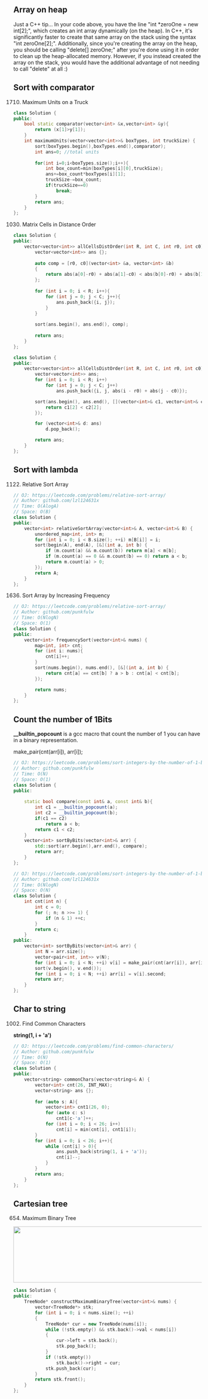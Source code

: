 ## Array on heap
Just a C++ tip... In your code above, you have the line "int *zeroOne = new int[2];", which creates an int array dynamically (on the heap). In C++, it's significantly faster to create that same array on the stack using the syntax "int zeroOne[2];". Additionally, since you're creating the array on the heap, you should be calling "delete[] zeroOne;" after you're done using it in order to clean up the heap-allocated memory. However, if you instead created the array on the stack, you would have the additional advantage of not needing to call "delete" at all :)

## Sort with comparator
1710. Maximum Units on a Truck

```cpp
class Solution {
public:
    bool static comparator(vector<int> &x,vector<int> &y){
        return (x[1]>y[1]);
    }
    int maximumUnits(vector<vector<int>>& boxTypes, int truckSize) {
        sort(boxTypes.begin(),boxTypes.end(),comparator);
        int ans=0; //total units
		
        for(int i=0;i<boxTypes.size();i++){
            int box_count=min(boxTypes[i][0],truckSize);
            ans+=box_count*boxTypes[i][1];
            truckSize-=box_count;
            if(truckSize==0)
                break;
        }
        return ans;
    }
};
```
1030. Matrix Cells in Distance Order


```cpp
class Solution {
public:
    vector<vector<int>> allCellsDistOrder(int R, int C, int r0, int c0) {
        vector<vector<int>> ans {};
        
        auto comp = [r0, c0](vector<int> &a, vector<int> &b)
        {
            return abs(a[0]-r0) + abs(a[1]-c0) < abs(b[0]-r0) + abs(b[1]-c0);
        };
        
        for (int i = 0; i < R; i++){
            for (int j = 0; j < C; j++){
                ans.push_back({i, j});                
            }
        }
        
        sort(ans.begin(), ans.end(), comp);
        
        return ans;
    }
};
```

```cpp
class Solution {
public:
    vector<vector<int>> allCellsDistOrder(int R, int C, int r0, int c0) {
        vector<vector<int>> ans;
        for (int i = 0; i < R; i++)
            for (int j = 0; j < C; j++)
                ans.push_back({i, j, abs(i - r0) + abs(j - c0)});

        sort(ans.begin(), ans.end(), [](vector<int>& c1, vector<int>& c2) {
            return c1[2] < c2[2];
        });

        for (vector<int>& d: ans) 
            d.pop_back();

        return ans;
    }
};
```


## Sort with lambda
1122. Relative Sort Array

```cpp
// OJ: https://leetcode.com/problems/relative-sort-array/
// Author: github.com/lzl124631x
// Time: O(AlogA)
// Space: O(B)
class Solution {
public:
    vector<int> relativeSortArray(vector<int>& A, vector<int>& B) {
        unordered_map<int, int> m;
        for (int i = 0; i < B.size(); ++i) m[B[i]] = i;
        sort(begin(A), end(A), [&](int a, int b) {
            if (m.count(a) && m.count(b)) return m[a] < m[b];
            if (m.count(a) == 0 && m.count(b) == 0) return a < b;
            return m.count(a) > 0;
        });
        return A;
    }
};
```

1636. Sort Array by Increasing Frequency
```cpp
// OJ: https://leetcode.com/problems/relative-sort-array/
// Author: github.com/punkfulw
// Time: O(NlogN)
// Space: O(1)
class Solution {
public:
    vector<int> frequencySort(vector<int>& nums) {
        map<int, int> cnt;
        for (int i: nums){
            cnt[i]++;
        }
        sort(nums.begin(), nums.end(), [&](int a, int b) {
            return cnt[a] == cnt[b] ? a > b : cnt[a] < cnt[b];
        });

        return nums;
    }
};
```

## Count the number of 1Bits
<p><b>__builtin_popcount</b> is a gcc macro that count the number of 1 you can have in a binary representation.

<p> make_pair(cnt(arr[i]), arr[i]); </p>


```cpp
// OJ: https://leetcode.com/problems/sort-integers-by-the-number-of-1-bits/
// Author: github.com/punkfulw
// Time: O(N)
// Space: O(1)
class Solution {
public:
    
    static bool compare(const int& a, const int& b){
        int c1 = __builtin_popcount(a);
        int c2 = __builtin_popcount(b);
        if(c1 == c2)
            return a < b;
        return c1 < c2;
    }
    vector<int> sortByBits(vector<int>& arr) {
        std::sort(arr.begin(),arr.end(), compare);
        return arr;
    }
};
```


```cpp
// OJ: https://leetcode.com/problems/sort-integers-by-the-number-of-1-bits/
// Author: github.com/lzl124631x
// Time: O(NlogN)
// Space: O(N)
class Solution {
    int cnt(int n) {
        int c = 0;
        for (; n; n >>= 1) {
            if (n & 1) ++c;
        }
        return c;
    }
public:
    vector<int> sortByBits(vector<int>& arr) {
        int N = arr.size();
        vector<pair<int, int>> v(N);
        for (int i = 0; i < N; ++i) v[i] = make_pair(cnt(arr[i]), arr[i]);
        sort(v.begin(), v.end());
        for (int i = 0; i < N; ++i) arr[i] = v[i].second;
        return arr;
    }
};
```
## Char to string
1002. Find Common Characters

<b>string(1, i + 'a')</b>

```cpp
// OJ: https://leetcode.com/problems/find-common-characters/
// Author: github.com/punkfulw
// Time: O(N)
// Space: O(1)
class Solution {
public:
    vector<string> commonChars(vector<string>& A) {
        vector<int> cnt(26, INT_MAX);
        vector<string> ans {};
        
        for (auto s: A){
            vector<int> cnt1(26, 0);
            for (auto c: s)
                cnt1[c-'a']++;
            for (int i = 0; i < 26; i++)
                cnt[i] = min(cnt[i], cnt1[i]);
        }
        for (int i = 0; i < 26; i++){
            while (cnt[i] > 0){
                ans.push_back(string(1, i + 'a'));
                cnt[i]--;
            }
        }
        return ans;
    }
};
```

## Cartesian tree
654. Maximum Binary Tree

<img alt="" src="https://upload.wikimedia.org/wikipedia/commons/thumb/d/d5/Cartesian_tree.svg/240px-Cartesian_tree.svg.png" style="width: 600px; height: 150px;">

```cpp
class Solution {
public:
    TreeNode* constructMaximumBinaryTree(vector<int>& nums) {
        vector<TreeNode*> stk;
        for (int i = 0; i < nums.size(); ++i)
        {
            TreeNode* cur = new TreeNode(nums[i]);
            while (!stk.empty() && stk.back()->val < nums[i])
            {
                cur->left = stk.back();
                stk.pop_back();
            }
            if (!stk.empty())
                stk.back()->right = cur;
            stk.push_back(cur);
        }
        return stk.front();
    }
};
```
